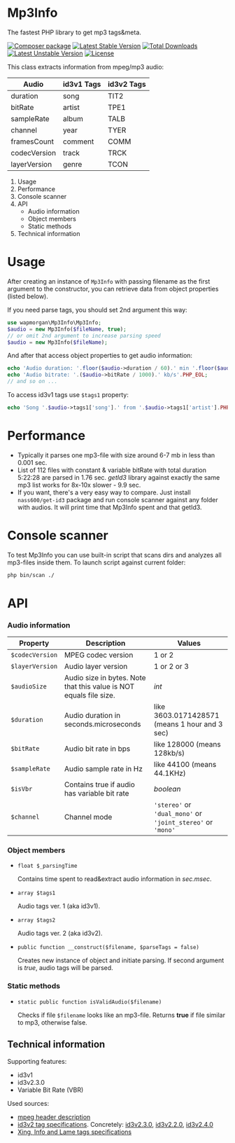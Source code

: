 # Mp3Info
The fastest PHP library to get mp3 tags&meta.

[![Composer package](http://composer.network/badge/wapmorgan/mp3info)](https://packagist.org/packages/wapmorgan/mp3info)
[![Latest Stable Version](https://poser.pugx.org/wapmorgan/mp3info/v/stable)](https://packagist.org/packages/wapmorgan/mp3info)
[![Total Downloads](https://poser.pugx.org/wapmorgan/mp3info/downloads)](https://packagist.org/packages/wapmorgan/mp3info)
[![Latest Unstable Version](https://poser.pugx.org/wapmorgan/mp3info/v/unstable)](https://packagist.org/packages/wapmorgan/mp3info)
[![License](https://poser.pugx.org/wapmorgan/mp3info/license)](https://packagist.org/packages/wapmorgan/mp3info)

This class extracts information from mpeg/mp3 audio:

| Audio        | id3v1 Tags | id3v2 Tags |
|--------------|------------|------------|
| duration     | song       | TIT2       |
| bitRate      | artist     | TPE1       |
| sampleRate   | album      | TALB       |
| channel      | year       | TYER       |
| framesCount  | comment    | COMM       |
| codecVersion | track      | TRCK       |
| layerVersion | genre      | TCON       |

1. Usage
2. Performance
3. Console scanner
4. API
	- Audio information
	- Object members
	- Static methods
4. Technical information

# Usage
After creating an instance of `Mp3Info` with passing filename as the first argument to the constructor, you can retrieve data from object properties (listed below).

If you need parse tags, you should set 2nd argument this way:

```php
use wapmorgan\Mp3Info\Mp3Info;
$audio = new Mp3Info($fileName, true);
// or omit 2nd argument to increase parsing speed
$audio = new Mp3Info($fileName);
```

And after that access object properties to get audio information:

```php
echo 'Audio duration: '.floor($audio->duration / 60).' min '.floor($audio->duration % 60).' sec'.PHP_EOL;
echo 'Audio bitrate: '.($audio->bitRate / 1000).' kb/s'.PHP_EOL;
// and so on ...
```

To access id3v1 tags use `$tags1` property:

```php
echo 'Song '.$audio->tags1['song'].' from '.$audio->tags1['artist'].PHP_EOL;
```

# Performance

* Typically it parses one mp3-file with size around 6-7 mb in less than 0.001 sec.
* List of 112 files with constant & variable bitRate with total duration 5:22:28 are parsed in 1.76 sec. *getId3* library against exactly the same mp3 list works for 8x-10x slower - 9.9 sec.
* If you want, there's a very easy way to compare. Just install `nass600/get-id3` package and run console scanner against any folder with audios. It will print time that Mp3Info spent and that getId3.


# Console scanner
To test Mp3Info you can use built-in script that scans dirs and analyzes all mp3-files inside them. To launch script against current folder:

```bash
php bin/scan ./
```

# API

### Audio information

| Property        | Description                                                        | Values                                                      |
|-----------------|--------------------------------------------------------------------|-------------------------------------------------------------|
| `$codecVersion` | MPEG codec version                                                 | 1 or 2                                                      |
| `$layerVersion` | Audio layer version                                                | 1 or 2 or 3                                                 |
| `$audioSize`    | Audio size in bytes. Note that this value is NOT equals file size. | *int*                                                       |
| `$duration`     | Audio duration in seconds.microseconds                             | like 3603.0171428571 (means 1 hour and 3 sec)               |
| `$bitRate`      | Audio bit rate in bps                                              | like 128000 (means 128kb/s)                                 |
| `$sampleRate`   | Audio sample rate in Hz                                            | like 44100 (means 44.1KHz)                                  |
| `$isVbr`        | Contains true if audio has variable bit rate                       | *boolean*                                                   |
| `$channel`      | Channel mode                                                       | `'stereo'` or `'dual_mono'` or `'joint_stereo'` or `'mono'` |

### Object members
- `float $_parsingTime`

	Contains time spent to read&extract audio information in *sec.msec*.

- `array $tags1`

	Audio tags ver. 1 (aka id3v1).

- `array $tags2`

	Audio tags ver. 2 (aka id3v2).

- `public function __construct($filename, $parseTags = false)`

	Creates new instance of object and initiate parsing. If second argument is *true*, audio tags will be parsed.

### Static methods

- `static public function isValidAudio($filename)`

	Checks if file `$filename` looks like an mp3-file. Returns **true** if file similar to mp3, otherwise false.

## Technical information
Supporting features:
* id3v1
* id3v2.3.0
* Variable Bit Rate (VBR)

Used sources:
* [mpeg header description](http://mpgedit.org/mpgedit/mpeg_format/mpeghdr.htm)
* [id3v2 tag specifications](http://id3.org/Developer%20Information). Сoncretely: [id3v2.3.0](http://id3.org/id3v2.3.0), [id3v2.2.0](http://id3.org/id3v2-00), [id3v2.4.0](http://id3.org/id3v2.4.0-changes)
* [Xing, Info and Lame tags specifications](http://gabriel.mp3-tech.org/mp3infotag.html)
